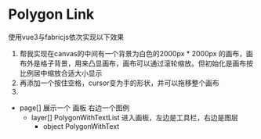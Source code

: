 # Polygon Link

使用vue3与fabricjs依次实现以下效果

1. 帮我实现在canvas的中间有一个背景为白色的2000px \* 2000px 的画布，画布外是格子背景，用来凸显画布，画布可以通过滚轮缩放。但初始化是画布按比例居中缩放合适大小显示
2. 再添加一个按住空格，cursor变为手的形状，并可以拖移整个画布
3.

- page[] 展示一个 画板 右边一个图例
  - layer[] PolygonWithTextList 进入画板，左边是工具栏，右边是图层
    - object PolygonWithText

